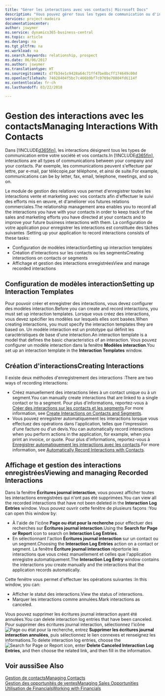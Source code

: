 ```yaml
---
title: "Gérer les interactions avec vos contacts| Microsoft Docs"
description: "Vous pouvez gérer tous les types de communication ou d'interactions entre votre société et vos contacts. Par exemple, une communication par lettre, par téléphone, lors de réunions, etc."
services: project-madeira
documentationcenter: 
author: jswymer
ms.service: dynamics365-business-central
ms.topic: article
ms.devlang: na
ms.tgt_pltfrm: na
ms.workload: na
ms.search.keywords: relationship, prospect
ms.date: 06/06/2017
ms.author: jswymer
ms.translationtype: HT
ms.sourcegitcommit: d7fb34e1c9428a64c71ff47be8bcff174649c00d
ms.openlocfilehash: 74028404f5bc7c466b9bf7c0769e78804fd6114f
ms.contentlocale: fr-ch
ms.lasthandoff: 03/22/2018

---
```

# <a name="managing-interactions-with-contacts"></a><span data-ttu-id="e3eea-103">Gestion des interactions avec les contacts</span><span class="sxs-lookup"><span data-stu-id="e3eea-103">Managing Interactions With Contacts</span></span>
<span data-ttu-id="e3eea-104">Dans [!INCLUDE[d365fin](includes/d365fin_md.md)], les interactions désignent tous les types de communication entre votre société et vos contacts.</span><span class="sxs-lookup"><span data-stu-id="e3eea-104">In [!INCLUDE[d365fin](includes/d365fin_md.md)], interactions are all types of communications between your company and your contacts.</span></span> <span data-ttu-id="e3eea-105">Par exemple, les communications peuvent s'effectuer par lettre, par e-mail, par télécopie,par téléphone, et ainsi de suite.</span><span class="sxs-lookup"><span data-stu-id="e3eea-105">For example, communications can be by letter, fax, email, telephone, meetings, and so on.</span></span>

<span data-ttu-id="e3eea-106">Le module de gestion des relations vous permet d'enregistrer toutes les interactions vente et marketing avec vos contacts afin d'effectuer le suivi des efforts mis en œuvre, et d'améliorer vos futures relations commerciales.</span><span class="sxs-lookup"><span data-stu-id="e3eea-106">The relationship management area enables you to record all the interactions you have with your contacts in order to keep track of the sales and marketing efforts you have directed at your contacts and to improve your future business interactions with them.</span></span> <span data-ttu-id="e3eea-107">La configuration de votre application pour enregistrer les interactions est constituée des tâches suivantes :</span><span class="sxs-lookup"><span data-stu-id="e3eea-107">Setting up your application to record interactions consists of these tasks:</span></span>

* <span data-ttu-id="e3eea-108">Configuration de modèles interaction</span><span class="sxs-lookup"><span data-stu-id="e3eea-108">Setting up interaction templates</span></span>  
* <span data-ttu-id="e3eea-109">Création d'interactions sur les contacts ou les segments</span><span class="sxs-lookup"><span data-stu-id="e3eea-109">Creating interactions on contacts or segments</span></span>  
* <span data-ttu-id="e3eea-110">Affichage et gestion des interactions enregistrées</span><span class="sxs-lookup"><span data-stu-id="e3eea-110">View and manage recorded interactions</span></span>  

##  <a name="setting-up-interaction-templates"></a><span data-ttu-id="e3eea-111">Configuration de modèles interaction</span><span class="sxs-lookup"><span data-stu-id="e3eea-111">Setting up Interaction Templates</span></span>
<span data-ttu-id="e3eea-112">Pour pouvoir créer et enregistrer des interactions, vous devez configurer des modèles interaction.</span><span class="sxs-lookup"><span data-stu-id="e3eea-112">Before you can create and record interactions, you must set up interaction templates.</span></span> <span data-ttu-id="e3eea-113">Lorsque vous créez des interactions, vous devez spécifier les modèles sur lesquels elles sont basées.</span><span class="sxs-lookup"><span data-stu-id="e3eea-113">When creating interactions, you must specify the interaction templates they are based on.</span></span> <span data-ttu-id="e3eea-114">Un modèle interaction est un prototype qui définit les caractéristiques de base d'une interaction.</span><span class="sxs-lookup"><span data-stu-id="e3eea-114">An interaction template is a model that defines the basic characteristics of an interaction.</span></span>
<span data-ttu-id="e3eea-115">Vous pouvez configurer un modèle interaction dans la fenêtre **Modèles interaction**.</span><span class="sxs-lookup"><span data-stu-id="e3eea-115">You set up an interaction template in the **Interaction Templates** window.</span></span>  

## <a name="creating-interactions"></a><span data-ttu-id="e3eea-116">Création d'interactions</span><span class="sxs-lookup"><span data-stu-id="e3eea-116">Creating Interactions</span></span>
<span data-ttu-id="e3eea-117">Il existe deux méthodes d'enregistrement des interactions :</span><span class="sxs-lookup"><span data-stu-id="e3eea-117">There are two ways of recording interactions:</span></span>

* <span data-ttu-id="e3eea-118">Créez manuellement des interactions liées à un contact unique ou à un segment.</span><span class="sxs-lookup"><span data-stu-id="e3eea-118">You can manually create interactions that are linked to a single contact or to a segment.</span></span> <span data-ttu-id="e3eea-119">Pour plus d'informations, reportez-vous à [Créer des interactions sur les contacts et les segments](marketing-how-create-interactions.md).</span><span class="sxs-lookup"><span data-stu-id="e3eea-119">For more information, see [Create Interactions on Contacts and Segments](marketing-how-create-interactions.md).</span></span>  
* <span data-ttu-id="e3eea-120">Vous pouvez enregistrer automatiquement les interactions lorsque vous effectuez des opérations dans l'application, telles que l'impression d'une facture ou d'un devis.</span><span class="sxs-lookup"><span data-stu-id="e3eea-120">You can automatically record interactions when you perform actions in the application, for example, when you print an invoice, or quote.</span></span> <span data-ttu-id="e3eea-121">Pour plus d'informations, reportez-vous à [Enregistrer automatiquement les interactions avec les contacts](marketing-auto-record-interactions.md).</span><span class="sxs-lookup"><span data-stu-id="e3eea-121">For more information, see [Automatically Record Interactions with Contacts](marketing-auto-record-interactions.md).</span></span>

## <a name="viewing-and-managing-recorded-interactions"></a><span data-ttu-id="e3eea-122">Affichage et gestion des interactions enregistrées</span><span class="sxs-lookup"><span data-stu-id="e3eea-122">Viewing and managing Recorded Interactions</span></span>
<span data-ttu-id="e3eea-123">Dans la fenêtre **Écritures journal interaction**, vous pouvez afficher toutes les interactions enregistrées qui n'ont pas été supprimées.</span><span class="sxs-lookup"><span data-stu-id="e3eea-123">You can view all the recorded interactions that have not been deleted in the **Interaction Log Entries** window.</span></span> <span data-ttu-id="e3eea-124">Vous pouvez ouvrir cette fenêtre de plusieurs façons :</span><span class="sxs-lookup"><span data-stu-id="e3eea-124">You can open this window by:</span></span>

* <span data-ttu-id="e3eea-125">À l'aide de l'icône **Page ou état pour la recherche** pour effectuer des recherches sur **Écritures journal interaction**.</span><span class="sxs-lookup"><span data-stu-id="e3eea-125">Using the **Search for Page or Report** icon to search on **Interaction Log Entries**.</span></span>
* <span data-ttu-id="e3eea-126">En sélectionnant l'action **Écritures journal interaction** sur un contact ou un segment.</span><span class="sxs-lookup"><span data-stu-id="e3eea-126">Choosing the **Interaction Log Entries** action on a contact or segment.</span></span>
  <span data-ttu-id="e3eea-127">La fenêtre **Écriture journal interaction** répertorie les interactions que vous créez manuellement et celles que l'application enregistre automatiquement.</span><span class="sxs-lookup"><span data-stu-id="e3eea-127">The **Interaction Log Entry** window contains the interactions you create manually and the interactions that the application records automatically.</span></span>

<span data-ttu-id="e3eea-128">Cette fenêtre vous permet d'effectuer les opérations suivantes :</span><span class="sxs-lookup"><span data-stu-id="e3eea-128">In this window, you can:</span></span>

* <span data-ttu-id="e3eea-129">Afficher le statut des interactions.</span><span class="sxs-lookup"><span data-stu-id="e3eea-129">View the status of interactions.</span></span>
* <span data-ttu-id="e3eea-130">Marquer les interactions comme annulées.</span><span class="sxs-lookup"><span data-stu-id="e3eea-130">Mark interactions as canceled.</span></span>

<span data-ttu-id="e3eea-131">Vous pouvez supprimer les écritures journal interaction ayant été annulées.</span><span class="sxs-lookup"><span data-stu-id="e3eea-131">You can delete interaction log entries that have been canceled.</span></span> <span data-ttu-id="e3eea-132">Pour supprimer des écritures journal interaction, sélectionnez l'icône ![Page ou état pour la recherche](media/ui-search/search_small.png "Page ou état pour la recherche"), entrez **Supprimer les écritures journal interaction annulées**, puis sélectionnez le lien connexes et renseignez les informations.</span><span class="sxs-lookup"><span data-stu-id="e3eea-132">To delete interaction log entries, choose the ![Search for Page or Report](media/ui-search/search_small.png "Search for Page or Report icon") icon, enter **Delete Canceled Interaction Log Entries**, and then choose the related link, and then fill in the information.</span></span>

## <a name="see-also"></a><span data-ttu-id="e3eea-133">Voir aussi</span><span class="sxs-lookup"><span data-stu-id="e3eea-133">See Also</span></span>
[<span data-ttu-id="e3eea-134">Gestion de contacts</span><span class="sxs-lookup"><span data-stu-id="e3eea-134">Managing Contacts</span></span>](marketing-contacts.md)  
[<span data-ttu-id="e3eea-135">Gestion des opportunités de ventes</span><span class="sxs-lookup"><span data-stu-id="e3eea-135">Managing Sales Opportunities</span></span>](marketing-manage-sales-opportunities.md)  
[<span data-ttu-id="e3eea-136">Utilisation de Financials</span><span class="sxs-lookup"><span data-stu-id="e3eea-136">Working with Financials</span></span>](ui-work-product.md)  

